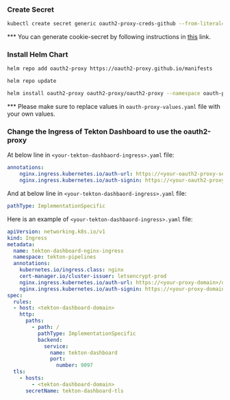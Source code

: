 ### Create Secret 

```bash
kubectl create secret generic oauth2-proxy-creds-github --from-literal=client-id=<github-client-id> --from-literal=client-secret=<github-client-secret>  --from-literal=cookie-secret=<cookie-secret> -n oauth-proxy
```
*** You can generate cookie-secret by following instructions in [this](https://oauth2-proxy.github.io/oauth2-proxy/docs/configuration/overview/#cookie-secret) link.

### Install Helm Chart

```bash
helm repo add oauth2-proxy https://oauth2-proxy.github.io/manifests

helm repo update

helm install oauth2-proxy oauth2-proxy/oauth2-proxy --namespace oauth-proxy --values oauth-proxy-values.yaml
```
*** Please make sure to replace values in `oauth-proxy-values.yaml` file with your own values.

### Change the Ingress of Tekton Dashboard to use the oauth2-proxy

At below line in `<your-tekton-dashbaord-ingress>.yaml` file:

```yaml
annotations:
    nginx.ingress.kubernetes.io/auth-url: https://<your-oauth2-proxy-server>/oauth2/auth 
    nginx.ingress.kubernetes.io/auth-signin: https://<your-oauth2-proxy-server>/oauth2/start
```

And at below line in `<your-tekton-dashbaord-ingress>.yaml` file:

```yaml
pathType: ImplementationSpecific
```

Here is an example of `<your-tekton-dashbaord-ingress>.yaml` file:

```yaml
apiVersion: networking.k8s.io/v1
kind: Ingress
metadata:
  name: tekton-dashboard-nginx-ingress
  namespace: tekton-pipelines
  annotations:
    kubernetes.io/ingress.class: nginx
    cert-manager.io/cluster-issuer: letsencrypt-prod
    nginx.ingress.kubernetes.io/auth-url: https://<your-proxy-domain>/oauth2/auth 
    nginx.ingress.kubernetes.io/auth-signin: https://<your-proxy-domain>/oauth2/start
spec:
  rules:
  - host: <tekton-dashboard-domain>
    http:
      paths:
        - path: /
          pathType: ImplementationSpecific
          backend:
            service:
              name: tekton-dashboard
              port:
                number: 9097
  tls:
    - hosts:
        - <tekton-dashboard-domain>
      secretName: tekton-dashboard-tls




